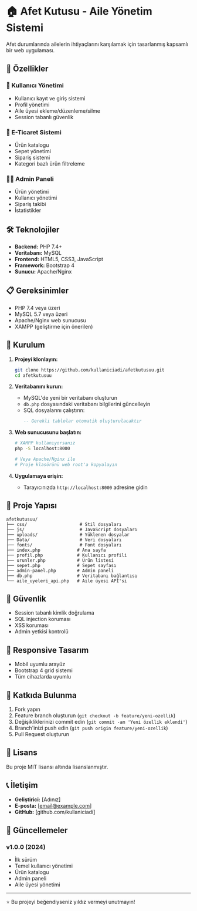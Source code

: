 # 🏠 Afet Kutusu - Aile Yönetim Sistemi

Afet durumlarında ailelerin ihtiyaçlarını karşılamak için tasarlanmış kapsamlı bir web uygulaması.

## 🚀 Özellikler

### 👥 Kullanıcı Yönetimi
- Kullanıcı kayıt ve giriş sistemi
- Profil yönetimi
- Aile üyesi ekleme/düzenleme/silme
- Session tabanlı güvenlik

### 🛒 E-Ticaret Sistemi
- Ürün katalogu
- Sepet yönetimi
- Sipariş sistemi
- Kategori bazlı ürün filtreleme

### 👨‍💼 Admin Paneli
- Ürün yönetimi
- Kullanıcı yönetimi
- Sipariş takibi
- İstatistikler

## 🛠️ Teknolojiler

- **Backend:** PHP 7.4+
- **Veritabanı:** MySQL
- **Frontend:** HTML5, CSS3, JavaScript
- **Framework:** Bootstrap 4
- **Sunucu:** Apache/Nginx

## 📋 Gereksinimler

- PHP 7.4 veya üzeri
- MySQL 5.7 veya üzeri
- Apache/Nginx web sunucusu
- XAMPP (geliştirme için önerilen)

## 🔧 Kurulum

1. **Projeyi klonlayın:**
   ```bash
   git clone https://github.com/kullaniciadi/afetkutusuu.git
   cd afetkutusuu
   ```

2. **Veritabanını kurun:**
   - MySQL'de yeni bir veritabanı oluşturun
   - `db.php` dosyasındaki veritabanı bilgilerini güncelleyin
   - SQL dosyalarını çalıştırın:
     ```sql
     -- Gerekli tablolar otomatik oluşturulacaktır
     ```

3. **Web sunucusunu başlatın:**
   ```bash
   # XAMPP kullanıyorsanız
   php -S localhost:8000
   
   # Veya Apache/Nginx ile
   # Proje klasörünü web root'a kopyalayın
   ```

4. **Uygulamaya erişin:**
   - Tarayıcınızda `http://localhost:8000` adresine gidin

## 📁 Proje Yapısı

```
afetkutusuu/
├── css/                    # Stil dosyaları
├── js/                     # JavaScript dosyaları
├── uploads/                # Yüklenen dosyalar
├── Data/                   # Veri dosyaları
├── fonts/                  # Font dosyaları
├── index.php              # Ana sayfa
├── profil.php             # Kullanıcı profili
├── urunler.php            # Ürün listesi
├── sepet.php              # Sepet sayfası
├── admin-panel.php        # Admin paneli
├── db.php                 # Veritabanı bağlantısı
└── aile_uyeleri_api.php   # Aile üyesi API'si
```

## 🔐 Güvenlik

- Session tabanlı kimlik doğrulama
- SQL injection koruması
- XSS koruması
- Admin yetkisi kontrolü

## 📱 Responsive Tasarım

- Mobil uyumlu arayüz
- Bootstrap 4 grid sistemi
- Tüm cihazlarda uyumlu

## 🤝 Katkıda Bulunma

1. Fork yapın
2. Feature branch oluşturun (`git checkout -b feature/yeni-ozellik`)
3. Değişikliklerinizi commit edin (`git commit -am 'Yeni özellik eklendi'`)
4. Branch'inizi push edin (`git push origin feature/yeni-ozellik`)
5. Pull Request oluşturun

## 📄 Lisans

Bu proje MIT lisansı altında lisanslanmıştır.

## 📞 İletişim

- **Geliştirici:** [Adınız]
- **E-posta:** [email@example.com]
- **GitHub:** [github.com/kullaniciadi]

## 🔄 Güncellemeler

### v1.0.0 (2024)
- İlk sürüm
- Temel kullanıcı yönetimi
- Ürün katalogu
- Admin paneli
- Aile üyesi yönetimi

---

⭐ Bu projeyi beğendiyseniz yıldız vermeyi unutmayın!